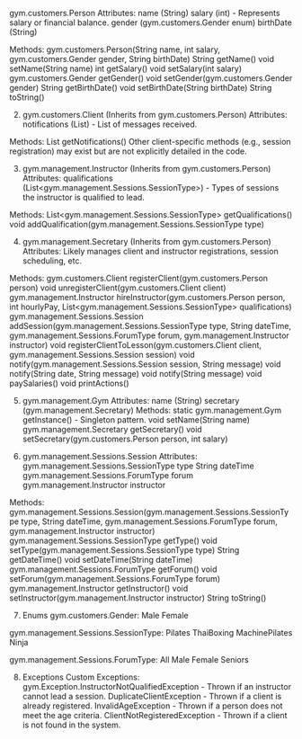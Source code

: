 gym.customers.Person
Attributes:
name (String)
salary (int) - Represents salary or financial balance.
gender (gym.customers.Gender enum)
birthDate (String)

Methods:
gym.customers.Person(String name, int salary, gym.customers.Gender gender, String birthDate)
String getName()
void setName(String name)
  int getSalary()
void setSalary(int salary)
gym.customers.Gender getGender()
void setGender(gym.customers.Gender gender)
String getBirthDate()
void setBirthDate(String birthDate)
String toString()


2. gym.customers.Client (Inherits from gym.customers.Person)
Attributes:
notifications (List<String>) - List of messages received.

Methods:
List<String> getNotifications()
Other client-specific methods (e.g., session registration) may exist but are not explicitly detailed in the code.


3. gym.management.Instructor (Inherits from gym.customers.Person)
Attributes:
qualifications (List<gym.management.Sessions.SessionType>) - Types of sessions the instructor is qualified to lead.

Methods:
List<gym.management.Sessions.SessionType> getQualifications()
void addQualification(gym.management.Sessions.SessionType type)


4. gym.management.Secretary (Inherits from gym.customers.Person)
Attributes:
Likely manages client and instructor registrations, session scheduling, etc.

Methods:
gym.customers.Client registerClient(gym.customers.Person person)
void unregisterClient(gym.customers.Client client)
gym.management.Instructor hireInstructor(gym.customers.Person person, int hourlyPay, List<gym.management.Sessions.SessionType> qualifications)
gym.management.Sessions.Session addSession(gym.management.Sessions.SessionType type, String dateTime, gym.management.Sessions.ForumType forum, gym.management.Instructor instructor)
void registerClientToLesson(gym.customers.Client client, gym.management.Sessions.Session session)
void notify(gym.management.Sessions.Session session, String message)
void notify(String date, String message)
void notify(String message)
void paySalaries()
void printActions()


5. gym.management.Gym
Attributes:
name (String)
secretary (gym.management.Secretary)
Methods:
static gym.management.Gym getInstance() - Singleton pattern.
void setName(String name)
gym.management.Secretary getSecretary()
void setSecretary(gym.customers.Person person, int salary)


6. gym.management.Sessions.Session
Attributes:
gym.management.Sessions.SessionType type
String dateTime
gym.management.Sessions.ForumType forum
gym.management.Instructor instructor

Methods:
gym.management.Sessions.Session(gym.management.Sessions.SessionType type, String dateTime, gym.management.Sessions.ForumType forum, gym.management.Instructor instructor)
gym.management.Sessions.SessionType getType()
void setType(gym.management.Sessions.SessionType type)
String getDateTime()
void setDateTime(String dateTime)
gym.management.Sessions.ForumType getForum()
void setForum(gym.management.Sessions.ForumType forum)
gym.management.Instructor getInstructor()
void setInstructor(gym.management.Instructor instructor)
String toString()


7. Enums
gym.customers.Gender:
Male
Female

gym.management.Sessions.SessionType:
Pilates
ThaiBoxing
MachinePilates
Ninja

gym.management.Sessions.ForumType:
All
Male
Female
Seniors

8. Exceptions
Custom Exceptions:
gym.Exception.InstructorNotQualifiedException - Thrown if an instructor cannot lead a session.
DuplicateClientException - Thrown if a client is already registered.
InvalidAgeException - Thrown if a person does not meet the age criteria.
ClientNotRegisteredException - Thrown if a client is not found in the system.
